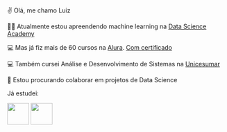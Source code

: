 :v: Olá, me chamo Luiz

:man_technologist: Atualmente estou apreendendo machine learning na [Data Science Academy](https://www.datascienceacademy.com.br/start)

:computer: Mas já fiz mais de 60 cursos na [Alura](https://www.alura.com.br). [Com certificado](https://cursos.alura.com.br/user/lluizsoares96/fullCertificate/b916025d73b5b34c718a32a5cd437432)

:computer: Também cursei Análise e Desenvolvimento de Sistemas na [Unicesumar](https://www.unicesumar.edu.br/home/)

:busts_in_silhouette: Estou procurando colaborar em projetos de Data Science

Já estudei:

<img src="https://cdn.jsdelivr.net/gh/devicons/devicon/icons/docker/docker-original-wordmark.svg" width="50" height="50"/>  <img src="https://cdn.jsdelivr.net/gh/devicons/devicon/icons/flask/flask-original.svg" width="50" height="50"/>
          
          

